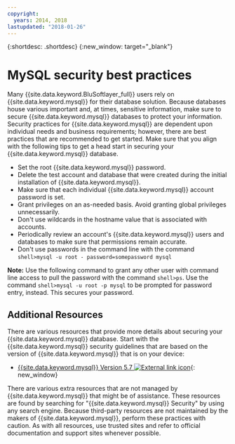 ```yaml
---
copyright:
  years: 2014, 2018
lastupdated: "2018-01-26"
---
```


{:shortdesc: .shortdesc}
{:new_window: target="_blank"}

# MySQL security best practices

Many {{site.data.keyword.BluSoftlayer_full}} users rely on {{site.data.keyword.mysql}} for their database solution. Because databases house various important and, at times, sensitive information, make sure to secure {{site.data.keyword.mysql}} databases to protect your information. Security practices for {{site.data.keyword.mysql}} are dependent upon individual needs and business requirements; however, there are best practices that are recommended to get started. Make sure that you align with the following tips to get a head start in securing your {{site.data.keyword.mysql}} database.

* Set the root {{site.data.keyword.mysql}} password.
* Delete the test account and database that were created during the initial installation of {{site.data.keyword.mysql}}.
* Make sure that each individual {{site.data.keyword.mysql}} account password is set.
* Grant privileges on an as-needed basis. Avoid granting global privileges unnecessarily.
* Don't use wildcards in the hostname value that is associated with accounts.
* Periodically review an account's {{site.data.keyword.mysql}} users and databases to make sure that permissions remain accurate.
* Don't use passwords in the command line with the command `shell>mysql -u root - password=somepassword mysql`

**Note:** Use the following command to grant any other user with command line access to pull the password with the command `shell>ps`. Use the command `shell>mysql -u root -p mysql` to be prompted for password entry, instead. This secures your password.

## Additional Resources

There are various resources that provide more details about securing your {{site.data.keyword.mysql}} database. Start with the {{site.data.keyword.mysql}} security guidelines that are based on the version of {{site.data.keyword.mysql}} that is on your device:

* [{{site.data.keyword.mysql}} Version 5.7 ![External link icon](../../icons/launch-glyph.svg "External link icon")](http://dev.mysql.com/doc/refman/5.7/en/security.html){: new_window}

There are various extra resources that are not managed by {{site.data.keyword.mysql}} that might be of assistance. These resources are found by searching for "{{site.data.keyword.mysql}} Security" by using any search engine. Because third-party resources are not maintained by the makers of {{site.data.keyword.mysql}}, perform these practices with caution. As with all resources, use trusted sites and refer to official documentation and support sites whenever possible.
